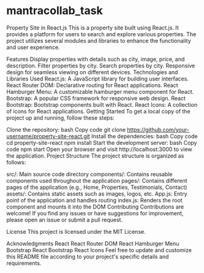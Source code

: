 # mantracollab_task

Property Site in React.js
This is a property site built using React.js. It provides a platform for users to search and explore various properties. The project utilizes several modules and libraries to enhance the functionality and user experience.

Features
Display properties with details such as city, image, price, and description.
Filter properties by city.
Search properties by city.
Responsive design for seamless viewing on different devices.
Technologies and Libraries Used
React.js: A JavaScript library for building user interfaces.
React Router DOM: Declarative routing for React applications.
React Hamburger Menu: A customizable hamburger menu component for React.
Bootstrap: A popular CSS framework for responsive web design.
React Bootstrap: Bootstrap components built with React.
React Icons: A collection of icons for React applications.
Getting Started
To get a local copy of the project up and running, follow these steps:

Clone the repository:
bash
Copy code
git clone https://github.com/your-username/property-site-react.git
Install the dependencies:
bash
Copy code
cd property-site-react
npm install
Start the development server:
bash
Copy code
npm start
Open your browser and visit http://localhost:3000 to view the application.
Project Structure
The project structure is organized as follows:

src/: Main source code directory
components/: Contains reusable components used throughout the application
pages/: Contains different pages of the application (e.g., Home, Properties, Testimonials, Contact)
assets/: Contains static assets such as images, logos, etc.
App.js: Entry point of the application and handles routing
index.js: Renders the root component and mounts it into the DOM
Contributing
Contributions are welcome! If you find any issues or have suggestions for improvement, please open an issue or submit a pull request.

License
This project is licensed under the MIT License.

Acknowledgments
React
React Router DOM
React Hamburger Menu
Bootstrap
React Bootstrap
React Icons
Feel free to update and customize this README file according to your project's specific details and requirements.
